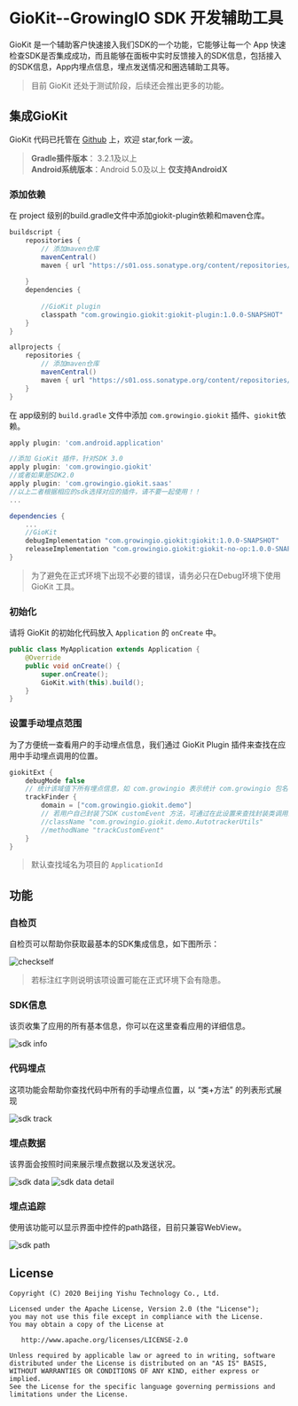 GioKit--GrowingIO SDK 开发辅助工具
======
GioKit 是一个辅助客户快速接入我们SDK的一个功能，它能够让每一个 App 快速检查SDK是否集成成功，而且能够在面板中实时反馈接入的SDK信息，包括接入的SDK信息，App内埋点信息，埋点发送情况和圈选辅助工具等。

> 目前 GioKit 还处于测试阶段，后续还会推出更多的功能。


## 集成GioKit

GioKit 代码已托管在 [Github](https://github.com/growingio/giokit-android) 上，欢迎 star,fork 一波。

> **Gradle插件版本**： 3.2.1及以上  
> **Android系统版本**：Android 5.0及以上
> **仅支持AndroidX**

### 添加依赖
在 project 级别的build.gradle文件中添加giokit-plugin依赖和maven仓库。

```groovy
buildscript {
    repositories {
        // 添加maven仓库
        mavenCentral()
        maven { url "https://s01.oss.sonatype.org/content/repositories/snapshots/" }
        
    }
    dependencies {
        
        //GioKit plugin
        classpath "com.growingio.giokit:giokit-plugin:1.0.0-SNAPSHOT"
    }
}

allprojects {
    repositories {
        // 添加maven仓库
        mavenCentral()
        maven { url "https://s01.oss.sonatype.org/content/repositories/snapshots/" }
    }
}
```

在 app级别的 `build.gradle` 文件中添加 `com.growingio.giokit` 插件、`giokit`依赖。
```groovy
apply plugin: 'com.android.application'

//添加 GioKit 插件，针对SDK 3.0
apply plugin: 'com.growingio.giokit'
//或者如果是SDK2.0
apply plugin: 'com.growingio.giokit.saas'
//以上二者根据相应的sdk选择对应的插件，请不要一起使用！！
...

dependencies {
    ...
    //GioKit
    debugImplementation "com.growingio.giokit:giokit:1.0.0-SNAPSHOT"
    releaseImplementation "com.growingio.giokit:giokit-no-op:1.0.0-SNAPSHOT"
}

```
> 为了避免在正式环境下出现不必要的错误，请务必只在Debug环境下使用 GioKit 工具。

### 初始化
请将 GioKit 的初始化代码放入 `Application` 的 `onCreate` 中。

```java
public class MyApplication extends Application {
    @Override
    public void onCreate() {
        super.onCreate();
        GioKit.with(this).build();
    }
}
```

### 设置手动埋点范围
为了方便统一查看用户的手动埋点信息，我们通过 GioKit Plugin 插件来查找在应用中手动埋点调用的位置。

```groovy
giokitExt {
    debugMode false
    // 统计该域值下所有埋点信息，如 com.growingio 表示统计 com.growingio 包名下的埋点代码
    trackFinder {
        domain = ["com.growingio.giokit.demo"]
        // 若用户自己封装了SDK customEvent 方法，可通过在此设置来查找封装类调用的代码
        //className "com.growingio.giokit.demo.AutotrackerUtils"
        //methodName "trackCustomEvent"
    }
}
```

> 默认查找域名为项目的 `ApplicationId`

## 功能

### 自检页
自检页可以帮助你获取最基本的SDK集成信息，如下图所示：

![checkself](https://github.com/growingio/giokit-android/blob/master/ScreenShot/checkself.jpg?raw=true)

> 若标注红字则说明该项设置可能在正式环境下会有隐患。

### SDK信息
该页收集了应用的所有基本信息，你可以在这里查看应用的详细信息。

![sdk info](https://github.com/growingio/giokit-android/blob/master/ScreenShot/sdkinfo.jpg?raw=true)

### 代码埋点
这项功能会帮助你查找代码中所有的手动埋点位置，以 “类+方法” 的列表形式展现

![sdk track](https://github.com/growingio/giokit-android/blob/master/ScreenShot/sdktrack.jpg?raw=true)

### 埋点数据
该界面会按照时间来展示埋点数据以及发送状况。

![sdk data](https://github.com/growingio/giokit-android/blob/master/ScreenShot/sdkdata.jpg?raw=true)
![sdk data detail](https://github.com/growingio/giokit-android/blob/master/ScreenShot/datadetail.jpg?raw=true)

### 埋点追踪
使用该功能可以显示界面中控件的path路径，目前只兼容WebView。

![sdk path](https://github.com/growingio/giokit-android/blob/master/ScreenShot/circler.jpg?raw=true)


## License
```
Copyright (C) 2020 Beijing Yishu Technology Co., Ltd.

Licensed under the Apache License, Version 2.0 (the "License");
you may not use this file except in compliance with the License.
You may obtain a copy of the License at

   http://www.apache.org/licenses/LICENSE-2.0

Unless required by applicable law or agreed to in writing, software
distributed under the License is distributed on an "AS IS" BASIS,
WITHOUT WARRANTIES OR CONDITIONS OF ANY KIND, either express or implied.
See the License for the specific language governing permissions and
limitations under the License.
```
